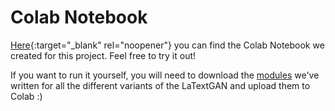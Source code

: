 # Colab Notebook

[Here]("https://drive.google.com/file/d/1qeCfCpth06btJzYlT3q5ApSnXFTFQ58-/view?usp=sharing"){:target="_blank" rel="noopener"} you can find the Colab Notebook we created for this project. Feel free to try it out! 
  
If you want to run it yourself, you will need to download the [modules](https://github.com/GerritBartels/LaTextGAN/tree/main/Modules) we've written for all the different variants of the LaTextGAN and upload them to Colab :)
